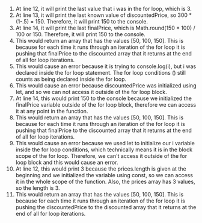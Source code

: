 1. At line 12, it will print the last value that i was in the for loop, which is 3.
2. At line 13, it will print the last known value of discountedPrice, so 300 * (1-.5) = 150. Therefore, it will print 150 to the console.
3. At line 14, it will print the last finalPrice, which is Math.round(150 * 100) / 100 or 150. Therefore, it will print 150 to the console.
4. This would return an array that has the values [50, 100, 150]. This is because for each time it runs through an iteration of the for loop it is pushing that finalPrice to the discounted array that it returns at the end of all for loop iterations.
5. This would cause an error because it is trying to console.log(i), but i was declared inside the for loop statement. The for loop conditions () still counts as being declared inside the for loop.
6. This would cause an error because discountedPrice was initialized using let, and so we can not access it outside of the for loop block.
7. At line 14, this would print 150 to the console because we initialized the finalPrice variable outside of the for loop block, therefore we can access it at any point in the function.
8. This would return an array that has the values [50, 100, 150]. This is because for each time it runs through an iteration of the for loop it is pushing that finalPrice to the discounted array that it returns at the end of all for loop iterations.
9. This would cause an error because we used let to initialize our i variable inside the for loop conditions, which technically means it is in the block scope of the for loop. Therefore, we can't access it outside of the for loop block and this would cause an error.
10. At line 12, this would print 3 because the prices.length is given at the beginning and we initialized the variable using const, so we can access it in the whole scope of the function. Also, the prices array has 3 values,  so the length is 3.
11. This would return an array that has the values [50, 100, 150]. This is because for each time it runs through an iteration of the for loop it is pushing the discountedPrice to the discounted array that it returns at the end of all for loop iterations.